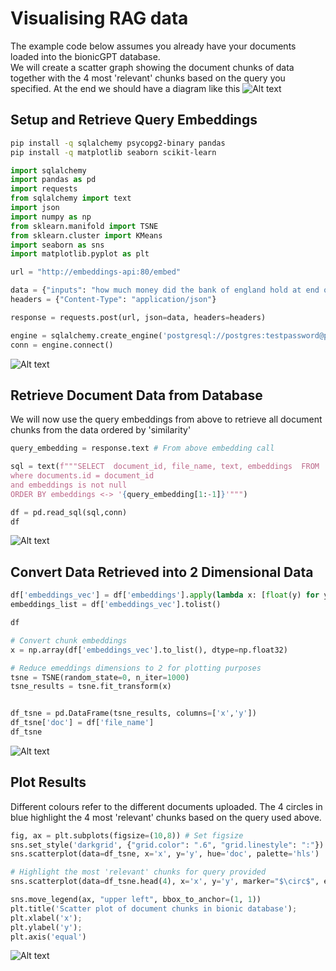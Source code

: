 # Visualising RAG data

The example code below assumes you already have your documents loaded into the bionicGPT database.  
We will create a scatter graph showing the document chunks of data together with the 4 most 'relevant' chunks based on the query you specified.
At the end we should have a diagram like this
![Alt text](figs/vis-rag-scatter-example.png "Scatter example")

## Setup and Retrieve Query Embeddings

```bash
pip install -q sqlalchemy psycopg2-binary pandas
pip install -q matplotlib seaborn scikit-learn
```

```python
import sqlalchemy
import pandas as pd
import requests
from sqlalchemy import text
import json
import numpy as np
from sklearn.manifold import TSNE
from sklearn.cluster import KMeans
import seaborn as sns
import matplotlib.pyplot as plt
```

```python
url = "http://embeddings-api:80/embed"

data = {"inputs": "how much money did the bank of england hold at end of 2022?"}
headers = {"Content-Type": "application/json"}

response = requests.post(url, json=data, headers=headers)
```

```python
engine = sqlalchemy.create_engine('postgresql://postgres:testpassword@postgres:5432/bionic-gpt')
conn = engine.connect()
```

![Alt text](figs/vis-rag-1.png "Setup")

## Retrieve Document Data from Database

We will now use the query embeddings from above to retrieve all document chunks from the data ordered by 'similarity'

```python
query_embedding = response.text # From above embedding call

sql = text(f"""SELECT  document_id, file_name, text, embeddings  FROM  chunks, documents
where documents.id = document_id
and embeddings is not null
ORDER BY embeddings <-> '{query_embedding[1:-1]}'""")

df = pd.read_sql(sql,conn)
df
```

![Alt text](figs/vis-rag-ret-chunks.png "Retrieve chunks")

## Convert Data Retrieved into 2 Dimensional Data

```python
df['embeddings_vec'] = df['embeddings'].apply(lambda x: [float(y) for y in json.loads(x)])
embeddings_list = df['embeddings_vec'].tolist()

df
```

```python
# Convert chunk embeddings
x = np.array(df['embeddings_vec'].to_list(), dtype=np.float32)

# Reduce emeddings dimensions to 2 for plotting purposes
tsne = TSNE(random_state=0, n_iter=1000)
tsne_results = tsne.fit_transform(x)


df_tsne = pd.DataFrame(tsne_results, columns=['x','y'])
df_tsne['doc'] = df['file_name']
df_tsne

```

![Alt text](figs/vis-rag-convert.png "Data Conversion")

## Plot Results

Different colours refer to the different documents uploaded.
The 4 circles in blue highlight the 4 most 'relevant' chunks based on the query used above.

```python
fig, ax = plt.subplots(figsize=(10,8)) # Set figsize
sns.set_style('darkgrid', {"grid.color": ".6", "grid.linestyle": ":"})
sns.scatterplot(data=df_tsne, x='x', y='y', hue='doc', palette='hls')

# Highlight the most 'relevant' chunks for query provided
sns.scatterplot(data=df_tsne.head(4), x='x', y='y', marker="$\circ$", ec="face", hue='doc', s=30)

sns.move_legend(ax, "upper left", bbox_to_anchor=(1, 1))
plt.title('Scatter plot of document chunks in bionic database');
plt.xlabel('x');
plt.ylabel('y');
plt.axis('equal')
```

![Alt text](figs/vis-rag-plot.png "Data Conversion")
